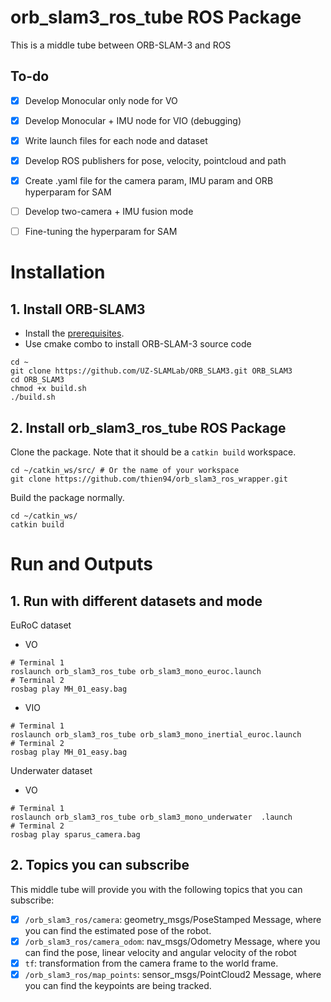 # orb_slam3_ros_tube ROS Package
This is a middle tube between ORB-SLAM-3 and ROS

## To-do
- [x] Develop Monocular only node for VO
- [x] Develop Monocular + IMU node for VIO (debugging)
- [x] Write launch files for each node and dataset
- [x] Develop ROS publishers for pose, velocity, pointcloud and path
- [x] Create .yaml file for the camera param, IMU param and ORB hyperparam for SAM
- [ ] Develop two-camera + IMU fusion mode
- [ ] Fine-tuning the hyperparam for SAM


# Installation
## 1. Install ORB-SLAM3
- Install the [prerequisites](https://github.com/UZ-SLAMLab/ORB_SLAM3#2-prerequisites).
- Use cmake combo to install ORB-SLAM-3 source code
```
cd ~
git clone https://github.com/UZ-SLAMLab/ORB_SLAM3.git ORB_SLAM3
cd ORB_SLAM3
chmod +x build.sh
./build.sh
```


## 2. Install orb_slam3_ros_tube ROS Package
Clone the package. Note that it should be a `catkin build` workspace.
```
cd ~/catkin_ws/src/ # Or the name of your workspace
git clone https://github.com/thien94/orb_slam3_ros_wrapper.git
```
Build the package normally.
```
cd ~/catkin_ws/
catkin build
```

# Run and Outputs
## 1. Run with different datasets and mode
EuRoC dataset
- VO
```
# Terminal 1
roslaunch orb_slam3_ros_tube orb_slam3_mono_euroc.launch
# Terminal 2
rosbag play MH_01_easy.bag
```
- VIO
```
# Terminal 1
roslaunch orb_slam3_ros_tube orb_slam3_mono_inertial_euroc.launch
# Terminal 2
rosbag play MH_01_easy.bag
```

Underwater dataset
- VO
```
# Terminal 1
roslaunch orb_slam3_ros_tube orb_slam3_mono_underwater  .launch
# Terminal 2
rosbag play sparus_camera.bag
```

## 2. Topics you can subscribe
This middle tube will provide you with the following topics that you can subscribe:
- [x] `/orb_slam3_ros/camera`: geometry_msgs/PoseStamped Message, where you can find the estimated pose of the robot.
- [x] `/orb_slam3_ros/camera_odom`: nav_msgs/Odometry Message, where you can find the pose, linear velocity and angular velocity of the robot
- [x] `tf`: transformation from the camera frame to the world frame.
- [x] `/orb_slam3_ros/map_points`: sensor_msgs/PointCloud2 Message, where you can find the keypoints are being tracked.
